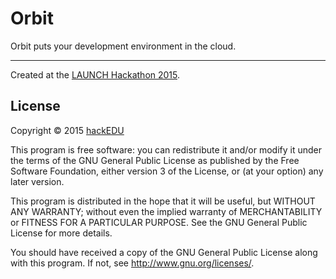 # Orbit

Orbit puts your development environment in the cloud.

- - -

Created at the [LAUNCH Hackathon 2015](http://launch2015.challengepost.com/).

## License

Copyright &copy; 2015 [hackEDU](http://hackedu.us)

This program is free software: you can redistribute it and/or modify it under
the terms of the GNU General Public License as published by the Free Software
Foundation, either version 3 of the License, or (at your option) any later
version.

This program is distributed in the hope that it will be useful, but WITHOUT ANY
WARRANTY; without even the implied warranty of MERCHANTABILITY or FITNESS FOR A
PARTICULAR PURPOSE. See the GNU General Public License for more details.

You should have received a copy of the GNU General Public License
along with this program. If not, see <http://www.gnu.org/licenses/>.
